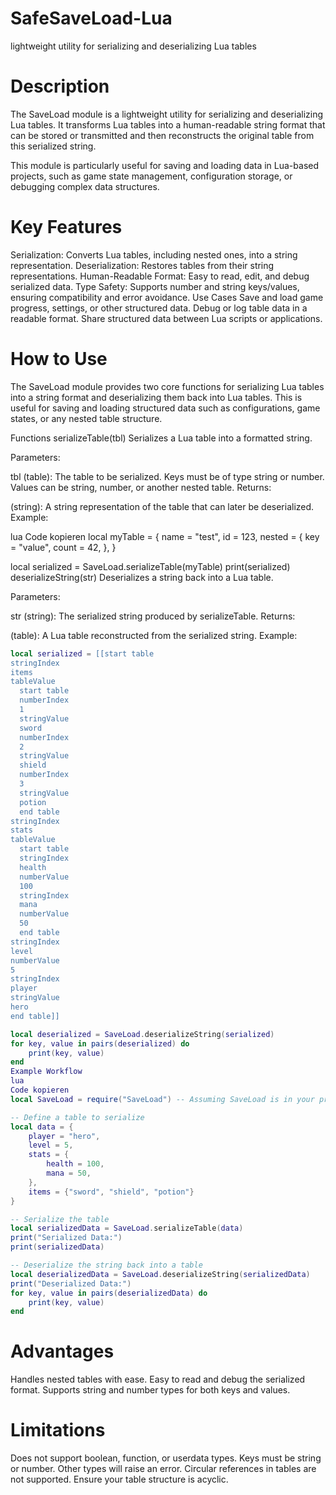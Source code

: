 # SafeSaveLoad-Lua
lightweight utility for serializing and deserializing Lua tables


# Description
The SaveLoad module is a lightweight utility for serializing and deserializing Lua tables. It transforms Lua tables into a human-readable string format that can be stored or transmitted and then reconstructs the original table from this serialized string.

This module is particularly useful for saving and loading data in Lua-based projects, such as game state management, configuration storage, or debugging complex data structures.

# Key Features
Serialization: Converts Lua tables, including nested ones, into a string representation.
Deserialization: Restores tables from their string representations.
Human-Readable Format: Easy to read, edit, and debug serialized data.
Type Safety: Supports number and string keys/values, ensuring compatibility and error avoidance.
Use Cases
Save and load game progress, settings, or other structured data.
Debug or log table data in a readable format.
Share structured data between Lua scripts or applications.


# How to Use
The SaveLoad module provides two core functions for serializing Lua tables into a string format and deserializing them back into Lua tables. This is useful for saving and loading structured data such as configurations, game states, or any nested table structure.

Functions
serializeTable(tbl)
Serializes a Lua table into a formatted string.

Parameters:

tbl (table): The table to be serialized.
Keys must be of type string or number.
Values can be string, number, or another nested table.
Returns:

(string): A string representation of the table that can later be deserialized.
Example:

lua
Code kopieren
local myTable = {
    name = "test",
    id = 123,
    nested = {
        key = "value",
        count = 42,
    },
}

local serialized = SaveLoad.serializeTable(myTable)
print(serialized)
deserializeString(str)
Deserializes a string back into a Lua table.

Parameters:

str (string): The serialized string produced by serializeTable.
Returns:

(table): A Lua table reconstructed from the serialized string.
Example:

```lua
local serialized = [[start table
stringIndex
items
tableValue
  start table
  numberIndex
  1
  stringValue
  sword
  numberIndex
  2
  stringValue
  shield
  numberIndex
  3
  stringValue
  potion
  end table
stringIndex
stats
tableValue
  start table
  stringIndex
  health
  numberValue
  100
  stringIndex
  mana
  numberValue
  50
  end table
stringIndex
level
numberValue
5
stringIndex
player
stringValue
hero
end table]]

local deserialized = SaveLoad.deserializeString(serialized)
for key, value in pairs(deserialized) do
    print(key, value)
end
Example Workflow
lua
Code kopieren
local SaveLoad = require("SaveLoad") -- Assuming SaveLoad is in your project's folder

-- Define a table to serialize
local data = {
    player = "hero",
    level = 5,
    stats = {
        health = 100,
        mana = 50,
    },
    items = {"sword", "shield", "potion"}
}

-- Serialize the table
local serializedData = SaveLoad.serializeTable(data)
print("Serialized Data:")
print(serializedData)

-- Deserialize the string back into a table
local deserializedData = SaveLoad.deserializeString(serializedData)
print("Deserialized Data:")
for key, value in pairs(deserializedData) do
    print(key, value)
end
```

# Advantages
Handles nested tables with ease.
Easy to read and debug the serialized format.
Supports string and number types for both keys and values.

# Limitations
Does not support boolean, function, or userdata types.
Keys must be string or number. Other types will raise an error.
Circular references in tables are not supported. Ensure your table structure is acyclic.
